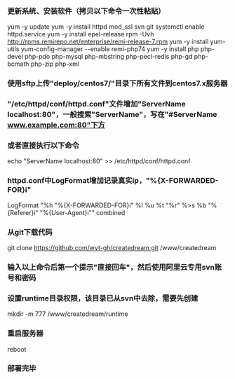 ### 更新系统、安装软件（拷贝以下命令一次性粘贴）
yum -y update
yum -y install httpd mod_ssl svn git
systemctl enable httpd.service
yum -y install epel-release
rpm -Uvh http://rpms.remirepo.net/enterprise/remi-release-7.rpm
yum -y install yum-utils
yum-config-manager --enable remi-php74
yum -y install php php-devel php-pdo php-mysql php-mbstring php-pecl-redis php-gd php-bcmath php-zip php-xml


### 使用sftp上传"deploy/centos7/"目录下所有文件到centos7.x服务器


### "/etc/httpd/conf/httpd.conf"文件增加"ServerName localhost:80"，一般搜索"ServerName"，写在"#ServerName www.example.com:80"下方
### 或者直接执行以下命令
echo "ServerName localhost:80" >> /etc/httpd/conf/httpd.conf
### httpd.conf中LogFormat增加记录真实ip，\"%{X-FORWARDED-FOR}i\"
LogFormat "%h \"%{X-FORWARDED-FOR}i\" %l %u %t \"%r\" %>s %b \"%{Referer}i\" \"%{User-Agent}i\"" combined


### 从git下载代码
git clone https://github.com/wyt-gh/createdream.git /www/createdream
### 输入以上命令后第一个提示"直接回车"，然后使用阿里云专用svn账号和密码


### 设置runtime目录权限，该目录已从svn中去除，需要先创建
mkdir -m 777 /www/createdream/runtime

### 重启服务器
reboot

### 部署完毕
